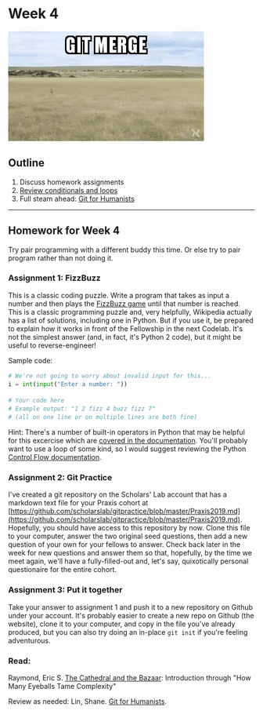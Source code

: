 # Week 4
![Git merge dot gif](assets/gitmerge.gif)

## Outline
1. Discuss homework assignments
2. [Review conditionals and loops](../Week03/lesson.md#loops)
3. Full steam ahead: [Git for Humanists](https://shane-et-al.github.io/git_slab/)

---
## Homework for Week 4

Try pair programming with a different buddy this time. Or else try to pair program rather than not doing it.

### Assignment 1: FizzBuzz

This is a classic coding puzzle. Write a program that takes as input a number and then plays the [FizzBuzz game](https://en.wikipedia.org/wiki/Fizz_buzz) until that number is reached. This is a classic programming puzzle and, very helpfully, Wikipedia actually has a list of solutions, including one in Python. But if you use it, be prepared to explain how it works in front of the Fellowship in the next Codelab. It's not the simplest answer (and, in fact, it's Python 2 code), but it might be useful to reverse-engineer!

Sample code:
```python
# We're not going to worry about invalid input for this...
i = int(input("Enter a number: "))

# Your code here
# Example output: "1 2 fizz 4 buzz fizz 7"
# (all on one line or on multiple lines are both fine)
```

Hint:
There's a number of built-in operators in Python that may be helpful for this excercise which are [covered in the documentation](https://docs.python.org/3/reference/expressions.html). You'll probably want to use a loop of some kind, so I would suggest reviewing the Python [Control Flow documentation](https://docs.python.org/3/tutorial/controlflow.html).

### Assignment 2: Git Practice

I've created a git repository on the Scholars' Lab account that has a markdown text file for your Praxis cohort at [https://github.com/scholarslab/gitpractice/blob/master/Praxis2019.md](https://github.com/scholarslab/gitpractice/blob/master/Praxis2019.md). Hopefully, you should have access to this repository by now. Clone this file to your computer, answer the two original seed questions, then add a new question of your own for your fellows to answer. Check back later in the week for new questions and answer them so that, hopefully, by the time we meet again, we'll have a fully-filled-out and, let's say, quixotically personal questionaire for the entire cohort.


### Assignment 3: Put it together

Take your answer to assignment 1 and push it to a new repository on Github under your account. It's probably easier to create a new repo on Github (the website), clone it to your computer, and copy in the file you've already produced, but you can also try doing an in-place `git init` if you're feeling adventurous.


### Read:
Raymond, Eric S. [The Cathedral and the Bazaar](http://www.catb.org/esr/writings/cathedral-bazaar/cathedral-bazaar/index.html): Introduction through "How Many Eyeballs Tame Complexity"

Review as needed: Lin, Shane. [Git for Humanists](https://shane-et-al.github.io/git_slab/).
